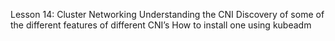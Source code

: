 Lesson 14: Cluster Networking
Understanding the CNI
Discovery of some of the different features of different CNI’s 
How to install one using kubeadm
